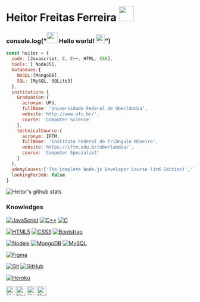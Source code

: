 # Heitor Freitas Ferreira&nbsp;<img src="https://github.com/TheDudeThatCode/TheDudeThatCode/blob/master/Assets/Developer.gif" width="40px">

### console.log("<img src="https://github.com/TheDudeThatCode/TheDudeThatCode/blob/master/Assets/Hi.gif" width="29px"> Hello world!&nbsp;<img src="https://github.com/TheDudeThatCode/TheDudeThatCode/blob/master/Assets/Earth.gif" width="24px">")

```javascript
const heitor = {
  code: [Javascript, C, C++, HTML, CSS],
  tools: [ NodeJS],
  batabases:{
    NoSQL:[MongoDB],
    SQL: [MySQL, SQLite3]
  },
  institutions:{
    Graduation:{
      acronym: UFU,
      fullName: 'Universidade Federal de Uberlândia',
      website:'http://www.ufu.br/',
      course: 'Computer Science'
    },
    technicalCourse:{
      acronym: IFTM,
      fullName: 'Instituto Federal do Triângulo Mineiro',
      website:'https://iftm.edu.br/uberlandia/',
      course: 'Computer Specialist'
    }
  },
  udemyCouses:['The Complete Node.js Developer Course (3rd Edition)','The Complete Web Development Course'],
  lookingForJob: false
}
```





![Heitor's github stats](https://github-readme-stats.vercel.app/api?username=heitorfreitasferreira&show_icons=true&hide_border=true)



### Knowledges

[![JavaScript](https://img.shields.io/badge/-JavaScript-black?style=flat-square&logo=javascript&link=https://github.com/heitorfreitasferreira/)](https://github.com/heitorfreitasferreira/)
[![C++](https://img.shields.io/badge/-C++-00599C?style=flat-square&logo=c++&link=https://github.com/heitorfreitasferreira)](https://github.com/heitorfreitasferreira)
[![C](https://img.shields.io/badge/-A8B9CC?style=flat-square&logo=c&logoColor=white&link=https://github.com/heitorfreitasferreira)](https://github.com/heitorfreitasferreira)

[![HTML5](https://img.shields.io/badge/-HTML5-E34F26?style=flat-square&logo=html5&logoColor=white&link=https://https://github.com/heitorfreitasferreira)](https://github.com/heitorfreitasferreira)
[![CSS3](https://img.shields.io/badge/-CSS3-1572B6?style=flat-square&logo=css3&link=https://github.com/heitorfreitasferreira/)](https://github.com/heitorfreitasferreira)
[![Bootstrap](https://img.shields.io/badge/-Bootstrap-563D7C?style=flat-square&logo=bootstrap&link=https://github.com/heitorfreitasferreira)](https://github.com/heitorfreitasferreira)

[![Nodejs](https://img.shields.io/badge/-Nodejs-black?style=flat-square&logo=Node.js&link=https://github.com/heitorfreitasferreira/)](https://github.com/heitorfreitasferreira/)
[![MongoDB](https://img.shields.io/badge/-MongoDB-black?style=flat-square&logo=mongodb&link=https://github.com/heitorfreitasferreira/)](https://github.com/heitorfreitasferreira/)
[![MySQL](https://img.shields.io/badge/-MySQL-black?style=flat-square&logo=mysql&link=https://github.com/heitorfreitasferreira/)](https://github.com/heitorfreitasferreira/)

[![Figma](http://img.shields.io/badge/-Figma-30333c?style=flat-square&logo=figma&logoColor=white&link=https://github.com/heitorfreitasferreira/)](https://github.com/heitorfreitasferreira/)

[![Git](https://img.shields.io/badge/-Git-black?style=flat-square&logo=git&link=https://github.com/heitorfreitasferreira/)](https://github.com/heitorfreitasferreira/)
[![GitHub](https://img.shields.io/badge/-GitHub-181717?style=flat-square&logo=github&link=https://github.com/heitorfreitasferreira/)](https://github.com/heitorfreitasferreira/)

[![Heroku](https://img.shields.io/badge/-Heroku-430098?style=flat-square&logo=heroku&link=https://github.com/heitorfreitasferreira/)](https://github.com/heitorfreitasferreira/)


  <a href="https://www.linkedin.com/in/heitorfreitasferreira/?locale=en_US">
    <img align="left" alt="Heitor Freitas Ferreira | Linkedin" width="24px" src="https://github.com/TheDudeThatCode/TheDudeThatCode/blob/master/Assets/Linkedin.svg" />
  </a>
  <a href="https://twitter.com/heitorfreitasf">
    <img align="left" alt="Heitor Freitas Ferreira | Twitter" width="26px" src="https://github.com/TheDudeThatCode/TheDudeThatCode/blob/master/Assets/Twitter.svg" />
  </a>
  <a href="https://www.instagram.com/theheitor/">
    <img align="left" alt="Heitor Freitas Ferreira | Instagram" width="24px" src="https://github.com/TheDudeThatCode/TheDudeThatCode/blob/master/Assets/Instagram.svg" />
  </a>
  <a href="mailto:heitor.ff@hotmail.com">
    <img align="left" alt="Heitor Freitas Ferreira | Hotmail" width="26px" src="https://github.com/TheDudeThatCode/TheDudeThatCode/blob/master/Assets/Gmail.svg" />
  </a>
